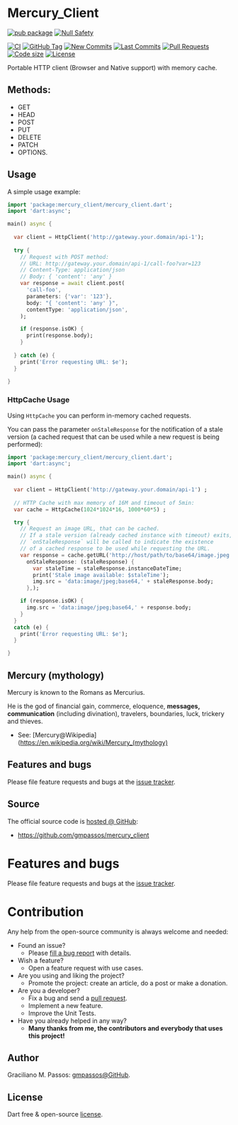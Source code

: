 # Mercury_Client

[![pub package](https://img.shields.io/pub/v/mercury_client.svg?logo=dart&logoColor=00b9fc)](https://pub.dartlang.org/packages/mercury_client)
[![Null Safety](https://img.shields.io/badge/null-safety-brightgreen)](https://dart.dev/null-safety)

[![CI](https://img.shields.io/github/workflow/status/gmpassos/mercury_client/Dart%20CI/master?logo=github-actions&logoColor=white)](https://github.com/gmpassos/mercury_client/actions)
[![GitHub Tag](https://img.shields.io/github/v/tag/gmpassos/mercury_client?logo=git&logoColor=white)](https://github.com/gmpassos/mercury_client/releases)
[![New Commits](https://img.shields.io/github/commits-since/gmpassos/mercury_client/latest?logo=git&logoColor=white)](https://github.com/gmpassos/mercury_client/network)
[![Last Commits](https://img.shields.io/github/last-commit/gmpassos/mercury_client?logo=git&logoColor=white)](https://github.com/gmpassos/mercury_client/commits/master)
[![Pull Requests](https://img.shields.io/github/issues-pr/gmpassos/mercury_client?logo=github&logoColor=white)](https://github.com/gmpassos/mercury_client/pulls)
[![Code size](https://img.shields.io/github/languages/code-size/gmpassos/mercury_client?logo=github&logoColor=white)](https://github.com/gmpassos/mercury_client)
[![License](https://img.shields.io/github/license/gmpassos/mercury_client?logo=open-source-initiative&logoColor=green)](https://github.com/gmpassos/mercury_client/blob/master/LICENSE)

Portable HTTP client (Browser and Native support) with memory cache. 

## Methods:

  - GET
  - HEAD
  - POST
  - PUT
  - DELETE
  - PATCH
  - OPTIONS.

## Usage

A simple usage example:

```dart
import 'package:mercury_client/mercury_client.dart';
import 'dart:async';

main() async {
  
  var client = HttpClient('http://gateway.your.domain/api-1');
  
  try {
    // Request with POST method:
    // URL: http://gateway.your.domain/api-1/call-foo?var=123
    // Content-Type: application/json
    // Body: { 'content': 'any' }
    var response = await client.post(
      'call-foo',
      parameters: {'var': '123'},
      body: "{ 'content': 'any' }",
      contentType: 'application/json',
    );

    if (response.isOK) {
      print(response.body);
    }
    
  } catch (e) {
    print('Error requesting URL: $e');
  }
  
}
```

### HttpCache Usage

Using `HttpCache` you can perform in-memory cached requests.

You can pass the parameter `onStaleResponse` for the notification of a stale version
(a cached request that can be used while a new request is being performed):

```dart
import 'package:mercury_client/mercury_client.dart';
import 'dart:async';

main() async {
  
  var client = HttpClient('http://gateway.your.domain/api-1') ;
  
  // HTTP Cache with max memory of 16M and timeout of 5min:
  var cache = HttpCache(1024*1024*16, 1000*60*5) ;

  try {
    // Request an image URL, that can be cached.
    // If a stale version (already cached instance with timeout) exits,
    // `onStaleResponse` will be called to indicate the existence
    // of a cached response to be used while requesting the URL.
    var response = cache.getURL('http://host/path/to/base64/image.jpeg',
      onStaleResponse: (staleResponse) {
        var staleTime = staleResponse.instanceDateTime;
        print('Stale image available: $staleTime');
        img.src = 'data:image/jpeg;base64,' + staleResponse.body;
      },);

    if (response.isOK) {
      img.src = 'data:image/jpeg;base64,' + response.body;
    }
  }
  catch (e) {
    print('Error requesting URL: $e');
  }

}
```

## Mercury (mythology)

Mercury is known to the Romans as Mercurius.

He is the god of financial gain, commerce, eloquence, **messages, communication** (including divination), travelers, boundaries, luck, trickery and thieves.

- See: [Mercury@Wikipedia](https://en.wikipedia.org/wiki/Mercury_(mythology)

## Features and bugs

Please file feature requests and bugs at the [issue tracker][tracker].

## Source

The official source code is [hosted @ GitHub][github_mercury_client]:

- https://github.com/gmpassos/mercury_client

[github_mercury_client]: https://github.com/gmpassos/mercury_client

# Features and bugs

Please file feature requests and bugs at the [issue tracker][tracker].

# Contribution

Any help from the open-source community is always welcome and needed:
- Found an issue?
    - Please [fill a bug report][tracker] with details.
- Wish a feature?
    - Open a feature request with use cases.
- Are you using and liking the project?
    - Promote the project: create an article, do a post or make a donation.
- Are you a developer?
    - Fix a bug and send a [pull request][pull_request].
    - Implement a new feature.
    - Improve the Unit Tests.
- Have you already helped in any way?
    - **Many thanks from me, the contributors and everybody that uses this project!**


[tracker]: https://github.com/gmpassos/mercury_client/issues
[pull_request]: https://github.com/gmpassos/mercury_client/pulls

## Author

Graciliano M. Passos: [gmpassos@GitHub][github].

[github]: https://github.com/gmpassos

## License

Dart free & open-source [license](https://github.com/dart-lang/stagehand/blob/master/LICENSE).
